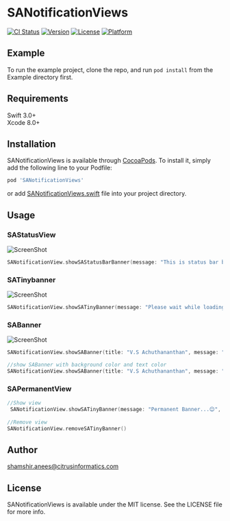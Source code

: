 # SANotificationViews

[![CI Status](http://img.shields.io/travis/shamshiranees/SANotificationViews.svg?style=flat)](https://travis-ci.org/shamshiranees/SANotificationViews)
[![Version](https://img.shields.io/cocoapods/v/SANotificationViews.svg?style=flat)](http://cocoapods.org/pods/SANotificationViews)
[![License](https://img.shields.io/cocoapods/l/SANotificationViews.svg?style=flat)](http://cocoapods.org/pods/SANotificationViews)
[![Platform](https://img.shields.io/cocoapods/p/SANotificationViews.svg?style=flat)](http://cocoapods.org/pods/SANotificationViews)

## Example

To run the example project, clone the repo, and run `pod install` from the Example directory first.

## Requirements
Swift 3.0+ <br>
Xcode 8.0+ <br>

## Installation

SANotificationViews is available through [CocoaPods](http://cocoapods.org). To install
it, simply add the following line to your Podfile:

```ruby
pod 'SANotificationViews'
```
or add [SANotificationViews.swift](https://github.com/shamshiranees/SANotificationViews/blob/master/SANotificationViews/Classes/SANotificationViews.swift) file into your project directory.

## Usage
### SAStatusView
![ScreenShot](https://raw.githubusercontent.com/shamshiranees/SANotificationViews/master/Example/SANotificationViews/statusBar.png)
```swift
SANotificationView.showSAStatusBarBanner(message: "This is status bar banner...", backgroundColor: .black, textColor: .white, showTime: 2)
```
### SATinybanner
![ScreenShot](https://raw.githubusercontent.com/shamshiranees/SANotificationViews/master/Example/SANotificationViews/tinyBanner.png)
```swift
SANotificationView.showSATinyBanner(message: "Please wait while loading...😊", backgroundColor: .black, textColor: .white, showTime: 2)
```

### SABanner
![ScreenShot](https://raw.githubusercontent.com/shamshiranees/SANotificationViews/master/Example/SANotificationViews/SABanner1.png)
```swift
SANotificationView.showSABanner(title: "V.S Achuthananthan", message: "V.S Achuthananthan just liked the your post you shared", image: #imageLiteral(resourceName: "sampleImage"),  showTime: 3)

//show SABanner with background color and text color
SANotificationView.showSABanner(title: "V.S Achuthananthan", message: "V.S Achuthananthan just liked the your post you shared", textColor: .black, image: #imageLiteral(resourceName: "sampleImage"), backgroundColor: .white, showTime: 3)

```

### SAPermanentView
```swift
//Show view
 SANotificationView.showSATinyBanner(message: "Permanent Banner...😊", backgroundColor: .black, textColor: .white)
 
//Remove view
SANotificationView.removeSATinyBanner()

```


## Author

 shamshir.anees@citrusinformatics.com

## License

SANotificationViews is available under the MIT license. See the LICENSE file for more info.
